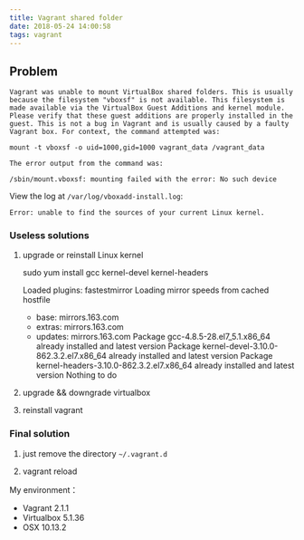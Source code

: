 ```yaml
---
title: Vagrant shared folder
date: 2018-05-24 14:00:58
tags: vagrant
---
```


## Problem

```
Vagrant was unable to mount VirtualBox shared folders. This is usually
because the filesystem "vboxsf" is not available. This filesystem is
made available via the VirtualBox Guest Additions and kernel module.
Please verify that these guest additions are properly installed in the
guest. This is not a bug in Vagrant and is usually caused by a faulty
Vagrant box. For context, the command attempted was:

mount -t vboxsf -o uid=1000,gid=1000 vagrant_data /vagrant_data

The error output from the command was:

/sbin/mount.vboxsf: mounting failed with the error: No such device
```

View the log at `/var/log/vboxadd-install.log`:

```
Error: unable to find the sources of your current Linux kernel.
```

<!-- more -->

### Useless solutions

1. upgrade or reinstall Linux kernel

    sudo yum install gcc kernel-devel kernel-headers

    Loaded plugins: fastestmirror
    Loading mirror speeds from cached hostfile
    * base: mirrors.163.com
    * extras: mirrors.163.com
    * updates: mirrors.163.com
    Package gcc-4.8.5-28.el7_5.1.x86_64 already installed and latest version
    Package kernel-devel-3.10.0-862.3.2.el7.x86_64 already installed and latest version
    Package kernel-headers-3.10.0-862.3.2.el7.x86_64 already installed and latest version
    Nothing to do


2. upgrade && downgrade virtualbox

3. reinstall vagrant

### Final solution

1. just remove the directory `~/.vagrant.d`

2. vagrant reload


My environment：

* Vagrant 2.1.1
* Virtualbox 5.1.36
* OSX 10.13.2